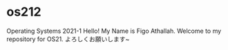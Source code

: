 # os212
Operating Systems 2021-1
Hello! My Name is Figo Athallah. Welcome to my repository for OS21. 
よろしくお願いします~
